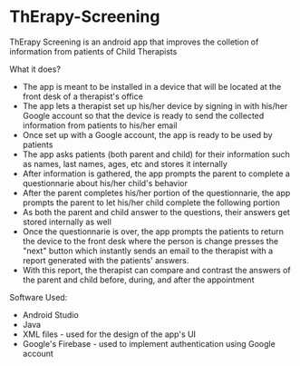 # ThErapy-Screening

ThErapy Screening is an android app that improves the colletion of information from patients of Child Therapists
  
What it does?

 - The app is meant to be installed in a device that will be located at the front desk of a therapist's office 
 - The app lets a therapist set up his/her device by signing in with his/her Google account so that the device is ready to send the collected information from patients to his/her email 
 - Once set up with a Google account, the app is ready to be used by patients 
 - The app asks patients (both parent and child) for their information such as names, last names, ages, etc and stores it internally
 - After information is gathered, the app prompts the parent to complete a questionnarie about his/her child's behavior
 - After the parent completes his/her portion of the questionnarie, the app prompts the parent to let his/her child complete the following portion
 - As both the parent and child answer to the questions, their answers get stored internally as well
 - Once the questionnarie is over, the app prompts the patients to return the device to the front desk where the person is change presses the "next" button which instantly sends an email to the therapist with a report generated with the patients' answers.
 - With this report, the therapist can compare and contrast the answers of the parent and child before, during, and after the appointment

Software Used:

 - Android Studio
 - Java
 - XML files - used for the design of the app's UI
 - Google's Firebase - used to implement authentication using Google account


